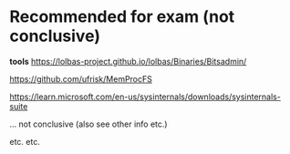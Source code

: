# Recommended  for exam (not conclusive)


**tools**
https://lolbas-project.github.io/lolbas/Binaries/Bitsadmin/

https://github.com/ufrisk/MemProcFS

https://learn.microsoft.com/en-us/sysinternals/downloads/sysinternals-suite

... not conclusive  (also see other info etc.)

etc.
etc.